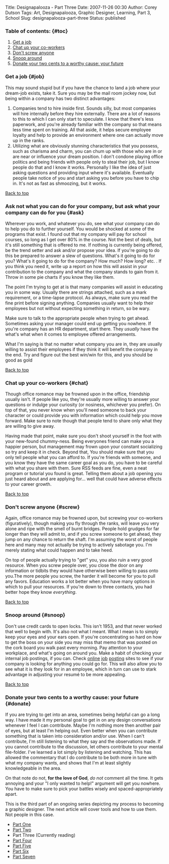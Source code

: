 Title: Designapalooza - Part Three
Date: 2007-11-26 00:30
Author: Corey Dutson
Tags: Art, Designapalooza, Graphic Designer, Learning, Part 3, School
Slug: designapalooza-part-three
Status: published

### Table of contents: {#toc}

1.  [Get a job](#job)
2.  [Chat up your co-workers](#chat)
3.  [Don't screw anyone](#screw)
4.  [Snoop around](#snoop)
5.  [Donate your two cents to a worthy cause: your future](#donate)

### Get a job {#job}

This may sound stupid but if you have the chance to land a job where
your dream-job exists, take it. Sure you may be the mail room jockey
now, but being within a company has two distinct advantages:

1.  Companies tend to hire inside first. Sounds silly, but most
    companies will hire internally before they hire externally. There
    are a lot of reasons to this to which I can only start to speculate.
    I know that there's less paperwork, and you're already familiar with
    the company so that means less time spent on training. All that
    aside, it helps secure employee loyalty and help to provide an
    environment where one can actually move up in the ranks.
2.  Utilizing what are obviously stunning characteristics that you
    possess, such as charisma and charm, you can chum up with those who
    are in or are near or influence your dream position. I don't condone
    playing office politics and being friends with people only to steal
    their job, but I know people do that and I know it works. Personally
    I like the idea of just asking questions and providing input where
    it's available. Eventually people take notice of you and start
    asking you before you have to chip in. It's not as fast as
    shmoozing, but it works.

[Back to top](#toc)

### Ask not what you can do for your company, but ask what your company can do for you {#ask}

Wherever you work, and whatever you do, see what your company can do to
help you do to further yourself. You would be shocked at some of the
programs that exist. I found out that my company will pay for school
courses, so long as I get over 80% in the course. Not the best of deals,
but it's still something that is offered to me. If nothing is currently
being offered, be the trend setter and ask and/or propose your idea. If
you're going to do this be prepared to answer a slew of questions.
What's it going to do for you? What's it going to do for the company?
How much? How long? etc. . If you think you need it, write up a report
on how this will assist in your contribution to the company and what the
company stands to gain from it. Throw in some pie charts if you know
they like them.

The point I'm trying to get at is that many companies will assist in
educating you in some way. Usually there are strings attached, such as a
mark requirement, or a time-lapse protocol. As always, make sure you
read the fine print before signing anything. Companies usually want to
help their employees but not without expecting something in return, so
be wary.

Make sure to talk to the appropriate people when trying to get ahead.
Sometimes asking your manager could end up getting you nowhere. If
you're company has an HR department, start there. They *usually* have
the what's what when it comes to employee offered arrangements.

What I'm saying is that no matter what company you are in, they are
usually willing to assist their employees if they think it will benefit
the company in the end. Try and figure out the best win/win for this,
and you should be good as gold

[Back to top](#toc)

### Chat up your co-workers {#chat}

Though office romance may be frowned upon in the office, friendship
usually isn't. If people like you, they're usually more willing to
answer your questions or indulge your curiosity (or nosiness, whichever
you prefer). On top of that, you never know when you'll need someone to
back your character or could provide you with information which could
help you move forward. Make sure to note though that people tend to
share only what they are willing to give away.

Having made that point, make sure you don't shoot yourself in the foot
with your new-found chummy-ness. Being everyones friend can make you a
happier person, but management may frown upon your constant socializing
so try and keep it in check. Beyond that, You should make sure that you
only tell people what you can afford to. If you're friends with someone,
and you know they have the same career goal as you do, you have to be
careful with what you share with them. Sure RSS feeds are fine, even a
neat program or tutorial you found is great. Telling them about a job
opening you just heard about and are applying for... well that could
have adverse effects to your career growth.

[Back to top](#toc)



### Don't screw anyone {#screw}

Again, office romance may be frowned upon, but screwing your co-workers
(figuratively), though making you fly through the ranks, will leave you
very alone and ripe with the smell of burnt bridges. People hold grudges
for far longer than they will admit to, and if you screw someone to get
ahead, they jump on any chance to return the shaft. I'm assuming the
worst of people here and many may not actually be trying to actively
sabotage you. I'm merely stating what could happen and to take heed.

On top of people actually trying to "get" you, you also ruin a very good
resource. When you screw people over, you close the door on any
information or tidbits they would have otherwise been willing to pass
onto you.The more people you screw, the harder it will become for you to
pull any favors. Education works a lot better when you have many options
in which to pull your resources. If you're down to three contacts, you
had better hope they know *everything*.

[Back to top](#toc)

### Snoop around {#snoop}

Don't use credit cards to open locks. This isn't 1953, and that never
worked that well to begin with. It's also not what I meant. What I mean
is to simply keep your eyes and your ears open. If you're concentrating
so hard on how to get the boss on your side you may miss that memo that
was posted on the cork board you walk past every morning. Pay attention
to your workplace, and what's going on around you. Make a habit of
checking your internal job postings, if you can. Check
[online](http://www.monster.ca/ "Monster.ca")
[job](http://www.workopolis.com/ "Workopolis.com")
[posting](http://working.canada.com/ "Working.com") sites to see if your
company is looking for anything you could go for. This will also allow
you to see what it is they look for in an employee, which in turn can
use to stark advantage in adjusting your resumé to be more appealing.

[Back to top](#toc)

### Donate your two cents to a worthy cause: your future {#donate}

If you are trying to get into an area, sometimes being helpful can go a
long way. I have made it my personal goal to get in on any design
conversations whenever I feel I can contribute. Maybe I'm nothing more
then another pair of eyes, but at least I'm helping out. Even better
when you can contribute something that is taken into consideration
and/or use. When I can't contribute, I'm still listening to what they
say and the observations made. If you cannot contribute to the
discussion, let others contribute to your mental file-folder. I've
learned a lot simply by listening and watching. This has allowed the
commentary that I do contribute to be both more in tune with what my
company wants, and shows that I'm at least slightly knowledgeable in the
area.

On that note do not, **for the love of God**, *do not* comment all the
time. It gets annoying and your "I only wanted to help!" argument will
get you nowhere. You have to make sure to pick your battles wisely and
spaced-appropriately apart.

This is the third part of an ongoing series depicting my process to
becoming a graphic designer. The next article will cover tools and how
to use them. Not people in this case.

-   [Part
    One]({filename}../Self-improvement/designapalooza-part-one.md "Designapalooza - Part One")
-   [Part
    Two]({filename}../Self-improvement/designapalooza-part-two.md "Designapalooza - Part Two")
-   Part Three (Currently reading)
-   [Part
    Four]({filename}../Self-improvement/designapalooza-part-four.md "Designapalooza - Part Four")
-   [Part
    Five]({filename}../Self-improvement/designapalooza-part-four.md "Designapalooza - Part Five")
-   [Part
    Six]({filename}../Self-improvement/designapalooza-part-six.md "Designapalooza - Part Six")
-   [Part
    Seven]({filename}../Self-improvement/designapalooza-part-seven.md "Designapalooza - Part Seven")

